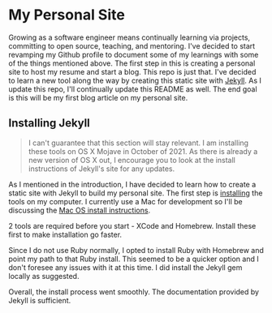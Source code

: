 # My Personal Site

Growing as a software engineer means continually learning via projects, committing to open 
source, teaching, and mentoring. I've decided to start revamping my Github profile to document 
some of my learnings with some of the things mentioned above. The first step in this is creating 
a personal site to host my resume and start a blog. This repo is just that. I've decided to learn 
a new tool along the way by creating this static site with [Jekyll](https://jekyllrb.com). As I update 
this repo, I'll continually update this README as well. The end goal is this will be my first blog 
article on my personal site. 

## Installing Jekyll

> I can't guarantee that this section will stay relevant. I am installing these tools on OS X Mojave 
> in October of 2021. As there is already a new version of OS X out, I encourage you to look at the 
> install instructions of Jekyll's site for any updates.

As I mentioned in the introduction, I have decided to learn how to create a static site with Jekyll to 
build my personal site. The first step is [installing](https://jekyllrb.com/docs/installation/) the 
tools on my computer. I currently use a Mac for development so I'll be discussing the 
[Mac OS install instructions](https://jekyllrb.com/docs/installation/macos/).

2 tools are required before you start - XCode and Homebrew. Install these first to make installation go 
faster.

Since I do not use Ruby normally, I opted to install Ruby with Homebrew and point my path to that Ruby 
install. This seemed to be a quicker option and I don't foresee any issues with it at this time. I did 
install the Jekyll gem locally as suggested.

Overall, the install process went smoothly. The documentation provided by Jekyll is sufficient.

